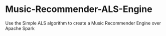 # Music-Recommender-ALS-Engine
Use the Simple ALS algorithm to create a Music Recommender Engine over Apache Spark
